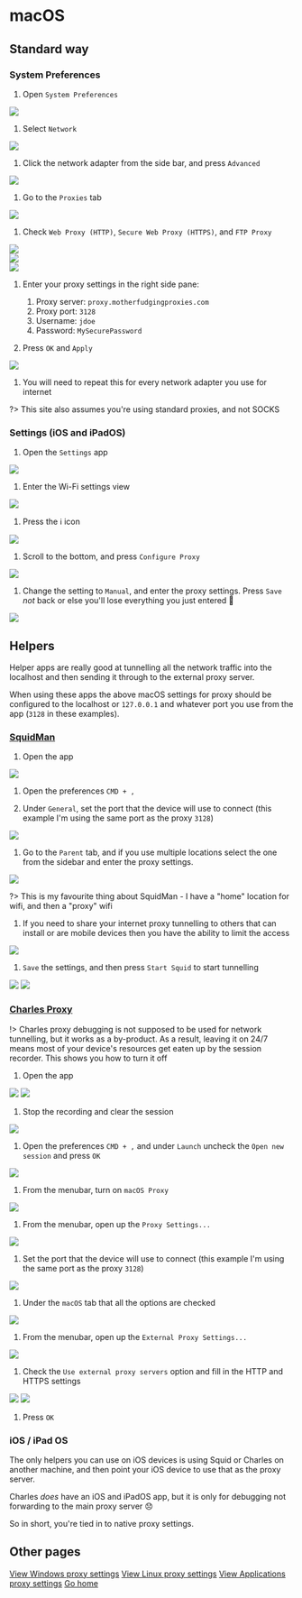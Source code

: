 # macOS

## Standard way

### System Preferences

1. Open `System Preferences`

 ![](../assets/macOS/image01.jpg)

1. Select `Network`

 ![](../assets/macOS/image02.jpg)

1. Click the network adapter from the side bar, and press `Advanced`

 ![](../assets/macOS/image03.jpg)

1. Go to the `Proxies` tab

 ![](../assets/macOS/image04.jpg)

1. Check `Web Proxy (HTTP)`, `Secure Web Proxy (HTTPS)`, and `FTP Proxy`

 ![](../assets/macOS/image05.jpg)<br>
 ![](../assets/macOS/image06.jpg)<br>
 ![](../assets/macOS/image07.jpg)

1. Enter your proxy settings in the right side pane:

   1. Proxy server: `proxy.motherfudgingproxies.com`
   1. Proxy port: `3128`
   1. Username: `jdoe`
   1. Password: `MySecurePassword`

1. Press `OK` and `Apply`

 ![](../assets/macOS/image08.jpg)

1. You will need to repeat this for every network adapter you use for internet

?> This site also assumes you're using standard proxies, and not SOCKS

### Settings (iOS and iPadOS)

1. Open the `Settings` app

 ![](../assets/macOS/image09.jpg)

1. Enter the Wi-Fi settings view

 ![](../assets/macOS/image10.jpg)

1. Press the :information_source: icon

 ![](../assets/macOS/image11.jpg)

1. Scroll to the bottom, and press `Configure Proxy`

 ![](../assets/macOS/image12.jpg)

1. Change the setting to `Manual`, and enter the proxy settings. Press `Save` _not_ back or else you'll lose everything you just entered :facepalm:

 ![](../assets/macOS/image13.jpg)

## Helpers

Helper apps are really good at tunnelling all the network traffic into the localhost and then sending it through to the external proxy server.

When using these apps the above macOS settings for proxy should be configured to the localhost or `127.0.0.1` and whatever port you use from the app (`3128` in these examples).

### [SquidMan](https://squidman.net/squidman/)

1. Open the app

 ![](../assets/macOS/image14.jpg)

1. Open the preferences `CMD + ,`

1. Under `General`, set the port that the device will use to connect (this example I'm using the same port as the proxy `3128`)

 ![](../assets/macOS/image15.jpg)

1. Go to the `Parent` tab, and if you use multiple locations select the one from the sidebar and enter the proxy settings.

 ![](../assets/macOS/image16.jpg)

 ?> This is my favourite thing about SquidMan - I have a "home" location for wifi, and then a "proxy" wifi

1. If you need to share your internet proxy tunnelling to others that can install or are mobile devices then you have the ability to limit the access

 ![](../assets/macOS/image17.jpg)

1. `Save` the settings, and then press `Start Squid` to start tunnelling

 ![](../assets/macOS/image18.jpg)
 ![](../assets/macOS/image19.jpg)

### [Charles Proxy](https://www.charlesproxy.com)

!> Charles proxy debugging is not supposed to be used for network tunnelling, but it works as a by-product. As a result, leaving it on 24/7 means most of your device's resources get eaten up by the session recorder. This shows you how to turn it off

1. Open the app

 ![](../assets/macOS/image20.jpg)
 ![](../assets/macOS/image21.jpg)

1. Stop the recording and clear the session

 ![](../assets/macOS/image22.jpg)

1. Open the preferences `CMD + ,` and under `Launch` uncheck the `Open new session` and press `OK`

 ![](../assets/macOS/image23.jpg)

1. From the menubar, turn on `macOS Proxy`

 ![](../assets/macOS/image24.jpg)

1. From the menubar, open up the `Proxy Settings...`

 ![](../assets/macOS/image25.jpg)

1. Set the port that the device will use to connect (this example I'm using the same port as the proxy `3128`)

 ![](../assets/macOS/image26.jpg)

1. Under the `macOS` tab that all the options are checked

 ![](../assets/macOS/image27.jpg)

1. From the menubar, open up the `External Proxy Settings...`

 ![](../assets/macOS/image28.jpg)

1. Check the `Use external proxy servers` option and fill in the HTTP and HTTPS settings

 ![](../assets/macOS/image29.jpg)
 ![](../assets/macOS/image30.jpg)

1. Press `OK`

### iOS / iPad OS

The only helpers you can use on iOS devices is using Squid or Charles on another machine, and then point your iOS device to use that as the proxy server.

Charles _does_ have an iOS and iPadOS app, but it is only for debugging not forwarding to the main proxy server :disappointed:

So in short, you're tied in to native proxy settings.

## Other pages

[View Windows proxy settings](/proxy/windows ':class=mb-button')
[View Linux proxy settings](/proxy/linux ':class=mb-button')
[View Applications proxy settings](/proxy/apps ':class=mb-button')
[Go home](/ ':class=mb-button')
